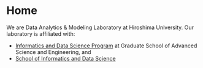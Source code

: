 # Home

We are Data Analytics & Modeling Laboratory at Hiroshima University. 
Our laboratory is affiliated with: 
- [Informatics and Data Science Program](https://www.hiroshima-u.ac.jp/en/adse/staff/informatics-and-data-science) at Graduate School of Advanced Science and Engineering, and
- [School of Informatics and Data Science](https://www.hiroshima-u.ac.jp/en/ids)
